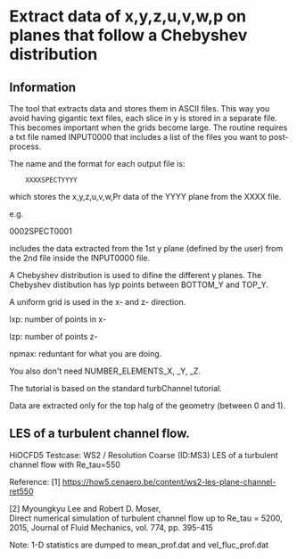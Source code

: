 # Extract data of x,y,z,u,v,w,p on planes that follow a Chebyshev distribution
## Information
The tool that extracts data and stores them in ASCII files.
This way you avoid having gigantic text files, each slice in y
is stored in a separate file. This becomes important when the 
grids become large.
The routine requires a txt file named INPUT0000
that includes a list of the files you want to post-process.

The name and the format for each output file is:

        XXXXSPECTYYYY

which stores the x,y,z,u,v,w,Pr data of the YYYY plane from
the XXXX file.

e.g.

0002SPECT0001

includes the data extracted from the 1st y plane (defined by the user)
from the 2nd file inside the INPUT0000 file.

A Chebyshev distribution is used to difine the different y planes.
The Chebyshev distibution has lyp points between BOTTOM_Y and TOP_Y.

A uniform grid is used in the x- and z- direction.

lxp: number of points in x-

lzp: number of points z-

npmax: reduntant for what you are doing.

You also don't need NUMBER_ELEMENTS_X, _Y, _Z.

The tutorial is based on the standard turbChannel tutorial.

Data are extracted only for the top halg of the geometry (between 0 and 1).

## LES of a turbulent channel flow.

HiOCFD5 Testcase: WS2 / Resolution Coarse (ID:MS3)
LES of a turbulent channel flow with Re_tau=550

Reference: 
[1] https://how5.cenaero.be/content/ws2-les-plane-channel-ret550 

[2] Myoungkyu Lee and Robert D. Moser,  
Direct numerical simulation of turbulent channel flow up to 
Re_tau = 5200, 2015, Journal of Fluid Mechanics, vol. 774, 
pp. 395-415

Note: 1-D statistics are dumped to 
mean_prof.dat and vel_fluc_prof.dat 
